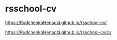 # rsschool-cv
https://RudchenkoHenadzi.github.io/rsschool-cv/

https://RudchenkoHenadzi.github.io/rsschool-cv/cv

